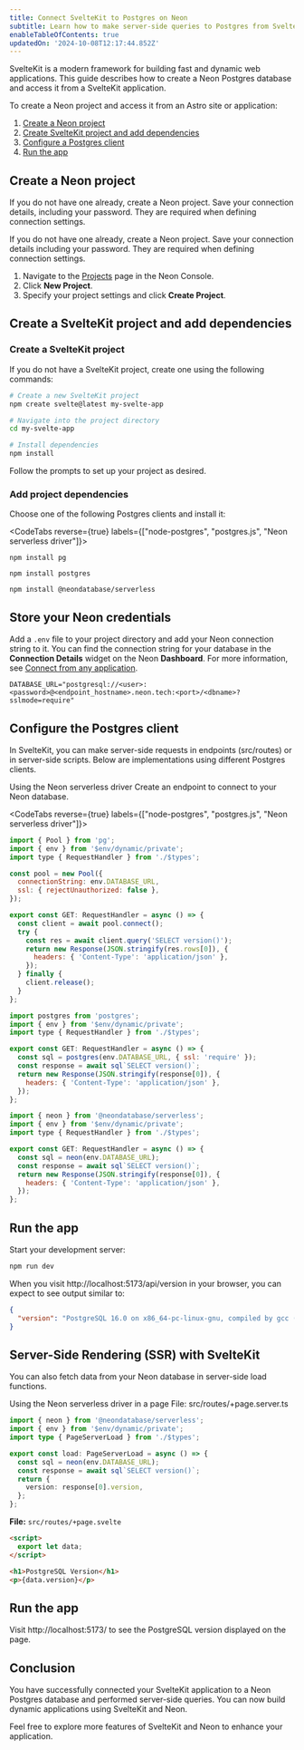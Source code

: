 ```yaml
---
title: Connect SvelteKit to Postgres on Neon
subtitle: Learn how to make server-side queries to Postgres from SvelteKit endpoints or server-side components
enableTableOfContents: true
updatedOn: '2024-10-08T12:17:44.852Z'
---
```


SvelteKit is a modern framework for building fast and dynamic web applications. This guide describes how to create a Neon Postgres database and access it from a SvelteKit application.

To create a Neon project and access it from an Astro site or application:

1. [Create a Neon project](#create-a-neon-project)
2. [Create SvelteKit project and add dependencies](#create-an-astro-project-and-add-dependencies)
3. [Configure a Postgres client](#configure-the-postgres-client)
4. [Run the app](#run-the-app)

## Create a Neon project

If you do not have one already, create a Neon project. Save your connection details, including your password. They are required when defining connection settings.

If you do not have one already, create a Neon project. Save your connection details including your password. They are required when defining connection settings.

1. Navigate to the [Projects](https://console.neon.tech/app/projects) page in the Neon Console.
2. Click **New Project**.
3. Specify your project settings and click **Create Project**.

## Create a SvelteKit project and add dependencies

### Create a SvelteKit project

If you do not have a SvelteKit project, create one using the following commands:

```bash
# Create a new SvelteKit project
npm create svelte@latest my-svelte-app

# Navigate into the project directory
cd my-svelte-app

# Install dependencies
npm install
```

Follow the prompts to set up your project as desired.

### Add project dependencies

Choose one of the following Postgres clients and install it:

<CodeTabs reverse={true} labels={["node-postgres", "postgres.js", "Neon serverless driver"]}>

```shell
npm install pg
```

```shell
npm install postgres
```

```shell
npm install @neondatabase/serverless
```

</CodeTabs>

## Store your Neon credentials

Add a `.env` file to your project directory and add your Neon connection string to it. You can find the connection string for your database in the **Connection Details** widget on the Neon **Dashboard**. For more information, see [Connect from any application](/docs/connect/connect-from-any-app).

```shell shouldWrap
DATABASE_URL="postgresql://<user>:<password>@<endpoint_hostname>.neon.tech:<port>/<dbname>?sslmode=require"
```

## Configure the Postgres client

In SvelteKit, you can make server-side requests in endpoints (src/routes) or in server-side scripts. Below are implementations using different Postgres clients.

Using the Neon serverless driver
Create an endpoint to connect to your Neon database.

<CodeTabs reverse={true} labels={["node-postgres", "postgres.js", "Neon serverless driver"]}>

```javascript
import { Pool } from 'pg';
import { env } from '$env/dynamic/private';
import type { RequestHandler } from './$types';

const pool = new Pool({
  connectionString: env.DATABASE_URL,
  ssl: { rejectUnauthorized: false },
});

export const GET: RequestHandler = async () => {
  const client = await pool.connect();
  try {
    const res = await client.query('SELECT version()');
    return new Response(JSON.stringify(res.rows[0]), {
      headers: { 'Content-Type': 'application/json' },
    });
  } finally {
    client.release();
  }
};
```

```javascript
import postgres from 'postgres';
import { env } from '$env/dynamic/private';
import type { RequestHandler } from './$types';

export const GET: RequestHandler = async () => {
  const sql = postgres(env.DATABASE_URL, { ssl: 'require' });
  const response = await sql`SELECT version()`;
  return new Response(JSON.stringify(response[0]), {
    headers: { 'Content-Type': 'application/json' },
  });
};
```

```javascript
import { neon } from '@neondatabase/serverless';
import { env } from '$env/dynamic/private';
import type { RequestHandler } from './$types';

export const GET: RequestHandler = async () => {
  const sql = neon(env.DATABASE_URL);
  const response = await sql`SELECT version()`;
  return new Response(JSON.stringify(response[0]), {
    headers: { 'Content-Type': 'application/json' },
  });
};
```

## Run the app

Start your development server:

```bash
npm run dev
```

When you visit http://localhost:5173/api/version in your browser, you can expect to see output similar to:

```json
{
  "version": "PostgreSQL 16.0 on x86_64-pc-linux-gnu, compiled by gcc (Debian 10.2.1-6) 10.2.1 20210110, 64-bit"
}
```

## Server-Side Rendering (SSR) with SvelteKit

You can also fetch data from your Neon database in server-side load functions.

Using the Neon serverless driver in a page
File: src/routes/+page.server.ts

```typescript
import { neon } from '@neondatabase/serverless';
import { env } from '$env/dynamic/private';
import type { PageServerLoad } from './$types';

export const load: PageServerLoad = async () => {
  const sql = neon(env.DATABASE_URL);
  const response = await sql`SELECT version()`;
  return {
    version: response[0].version,
  };
};
```

**File:** `src/routes/+page.svelte`

```html
<script>
  export let data;
</script>

<h1>PostgreSQL Version</h1>
<p>{data.version}</p>
```

## Run the app

Visit http://localhost:5173/ to see the PostgreSQL version displayed on the page.

## Conclusion

You have successfully connected your SvelteKit application to a Neon Postgres database and performed server-side queries. You can now build dynamic applications using SvelteKit and Neon.

Feel free to explore more features of SvelteKit and Neon to enhance your application.

</CodeTabs>

<NeedHelp/>
